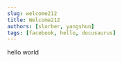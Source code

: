 ```yaml
---
slug: welcome212
title: Welcome212
authors: [slorber, yangshun]
tags: [facebook, hello, docusaurus]
---
```


hello world